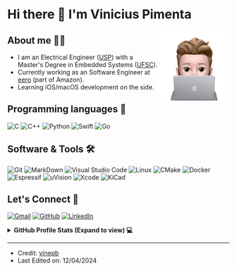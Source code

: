
# Hi there 👋 I'm Vinicius Pimenta
<img align="right" alt="GIF" height="160px" src="./assets/dev-memoji.png" />

## About me 👨‍💻

- I am an Electrical Engineer ([USP](https://www5.usp.br)) with a Master's Degree in Embedded Systems ([UFSC](https://ufsc.br)).
- Currently working as an Software Engineer at [eero](https://eero.com) (part of Amazon).
- Learning iOS/macOS development on the side.

## Programming languages 🚀

<p align="left"> 
    <img alt="C" src="https://img.shields.io/badge/C%20-%232370ED.svg?style=for-the-badge&logo=c&logoColor=white">
    <img alt="C++" src="https://img.shields.io/badge/C++%20-%2300599C.svg?style=for-the-badge&logo=c%2B%2B&logoColor=white">
    <img alt="Python" src="https://img.shields.io/badge/Python%20-%2314354C.svg?style=for-the-badge&logo=python&logoColor=white">
    <img alt="Swift" src="https://img.shields.io/badge/swift-F54A2A?style=for-the-badge&logo=swift&logoColor=white"/>
    <img alt="Go" src="https://img.shields.io/badge/Go-00ADD8?logo=Go&logoColor=white&style=for-the-badge"/>
</p>

 ## Software & Tools 🛠️
 
<p>
    <img alt="Git" src="https://img.shields.io/badge/Git%20-%23F05033.svg?style=for-the-badge&logo=git&logoColor=white"></a>
    <img alt="MarkDown" src="https://img.shields.io/badge/Markdown-000000?style=for-the-badge&logo=markdown&logoColor=white">
    <img alt="Visual Studio Code" src="https://img.shields.io/badge/Visual%20Studio%20Code-0078d7.svg?style=for-the-badge&logo=visual-studio-code&logoColor=white">
    <img alt="Linux" src="https://img.shields.io/badge/Linux-FCC624?style=for-the-badge&&logo=linux&logoColor=black"></a>
    <img alt="CMake" src="https://img.shields.io/badge/CMake-%23008FBA.svg?style=for-the-badge&logo=cmake&logoColor=white"></a>
    <img alt="Docker" src="https://img.shields.io/badge/docker-%230db7ed.svg?style=for-the-badge&logo=docker&logoColor=white"></a>
    <img alt="Espressif" src="https://img.shields.io/badge/esp%20idf-E7352C.svg?style=for-the-badge&logo=espressif&logoColor=white"></a>
    <img alt="uVision" src="https://img.shields.io/badge/uVision-black.svg?style=for-the-badge&logo=armkeil&logoColor=white"></a>
    <img alt="Xcode" src="https://img.shields.io/badge/Xcode-007ACC?style=for-the-badge&logo=Xcode&logoColor=white"></a>
    <img alt="KiCad" src="https://img.shields.io/badge/KiCad-2C45C8.svg?style=for-the-badge&logo=kicad&logoColor=white"></a>
</p>

## Let's Connect 📲

<p align="left">
	<a href="mailto:viniciuspibi@gmail.com"><img src="https://img.shields.io/badge/Gmail-D14836?style=for-the-badge&logo=gmail&logoColor=white" alt="Gmail"/></a>
	<a href="https://github.com/vinepb"><img src="https://img.shields.io/badge/GitHub-100000?style=for-the-badge&logo=github&logoColor=white" alt="GitHub"/></a>
	<a href="https://linkedin.com/in/viniciuspibe/"><img src="https://img.shields.io/badge/LinkedIn-0077B5?style=for-the-badge&logo=linkedin&logoColor=white" alt="LinkedIn"/></a>
</p>

<details> 
  <summary><b>GitHub Profile Stats (Expand to view) 💻</b></summary>
  <br/>
  <p align="left">
    <a href="https://github.com/anuraghazra/github-readme-stats"><img alt="vinepb's Github Stats" src="https://github-readme-stats.vercel.app/api?username=vinepb&show_icons=true&count_private=true&theme=dark" height="192px"/></a>
	  <img src="https://github-readme-stats.vercel.app/api/top-langs?username=vinepb&show_icons=true&locale=en&layout=compact&theme=dark" alt="vinepb" height="192px"/>
  <br/>
  <b>Note:</b> Top languages is only a metric of the languages my public code consists of and doesn't reflect experience or skill level.
  </p>
</details>

<hr/>

* Credit: [vinepb](https://github.com/vinepb)
* Last Edited on: 12/04/2024








